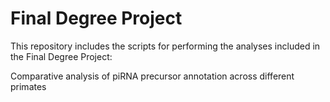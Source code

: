 # Final Degree Project
This repository includes the scripts for performing the analyses included in the Final Degree Project: 

Comparative analysis of piRNA precursor annotation across different primates
